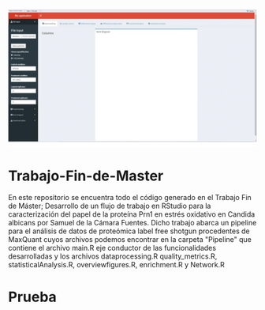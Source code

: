 
 ![Alt text](interface.gif) 
# Trabajo-Fin-de-Master
En este repositorio se encuentra todo el código generado en el Trabajo Fin de Máster; Desarrollo de un flujo de trabajo en RStudio para la caracterización del papel de la proteína Prn1 en estrés oxidativo en Candida albicans por Samuel de la Cámara Fuentes.
Dicho trabajo abarca un pipeline para el análisis de datos de proteómica label free shotgun procedentes de MaxQuant cuyos archivos podemos encontrar en la carpeta "Pipeline" que contiene el archivo main.R eje conductor de las funcionalidades desarrolladas y los archivos dataprocessing.R quality_metrics.R, statisticalAnalysis.R, overviewfigures.R, enrichment.R y Network.R
# Prueba
